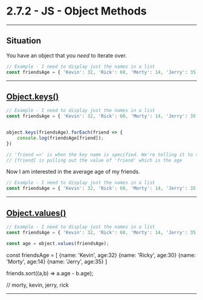 # 2.7.2 - JS - Object Methods

---

## Situation

You have an object that you _need_ to iterate over.

```js
// Example - I need to display just the names in a list
const friendsAge = { 'Kevin': 32, 'Rick': 60, 'Morty': 14, 'Jerry': 35 }
```

---

## [Object.keys()](https://www.geeksforgeeks.org/object-keys-javascript/)

```js
// Example - I need to display just the names in a list
const friendsAge = { 'Kevin': 32, 'Rick': 60, 'Morty': 14, 'Jerry': 35 }


object.keys(friendsAge).forEach(friend => {
    console.log(friendsAge[friend]);
})

// 'friend =>' is when the key name is specified. We're telling it to treat the keys as 'friend' to inject it into ->
// [friend] is pulling out the value of 'friend' which is the age
```

Now I am interested in the average age of my friends.

```js
// Example - I need to display just the names in a list
const friendsAge = { 'Kevin': 32, 'Rick': 60, 'Morty': 14, 'Jerry': 35 }
```

---

## [Object.values()](https://developer.mozilla.org/en-US/docs/Web/JavaScript/Reference/Global_Objects/Object/values)

```js
// Example - I need to display just the names in a list
const friendsAge = { 'Kevin': 32, 'Rick': 60, 'Morty': 14, 'Jerry': 35 }

const age = object.values(friendsAge);
```

const friendsAge = [
    {name: 'Kevin', age:32}
    {name: 'Ricky', age:30}
    {name: 'Morty', age:14}
    {name: 'Jerry', age:35}
]

friends.sort((a,b) => a.age - b.age);

// morty, kevin, jerry, rick

---